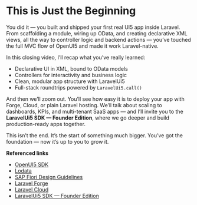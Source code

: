 
# This is Just the Beginning

You did it — you built and shipped your first real UI5 app inside Laravel.
From scaffolding a module, wiring up OData, and creating declarative XML views, all the way to controller logic and backend actions — you’ve touched the full MVC flow of OpenUI5 and made it work Laravel-native.

In this closing video, I’ll recap what you’ve really learned:

* Declarative UI in XML, bound to OData models
* Controllers for interactivity and business logic
* Clean, modular app structure with LaravelUi5
* Full-stack roundtrips powered by `LaravelUi5.call()`

And then we’ll zoom out. You’ll see how easy it is to deploy your app with Forge, Cloud, or plain Laravel hosting. We’ll talk about scaling to dashboards, KPIs, and multi-tenant SaaS apps — and I’ll invite you to the **LaravelUi5 SDK — Founder Edition**, where we go deeper and build production-ready apps together.

This isn’t the end. It’s the start of something much bigger. You’ve got the foundation — now it’s up to you to grow it.

<Youtube id="eVn94Cl3lNc" />

**Referenced links**

* [OpenUI5 SDK](https://sdk.openui5.org)
* [Lodata](https://lodata.io)
* [SAP Fiori Design Guidelines](https://www.sap.com/design-system/fiori-design-web/?external)
* [Laravel Forge](https://forge.laravel.com)
* [Laravel Cloud](https://cloud.laravel.com)
* [LaravelUi5 SDK — Founder Edition](https://pragmatiqu.io/laravelui5/sdk)
